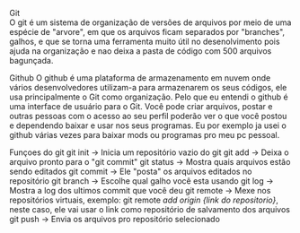 Git  
  O git é um sistema de organização de versões de arquivos por meio de uma espécie de "arvore", em que os arquivos ficam separados por "branches", galhos, e que se torna uma ferramenta muito útil no desenolvimento
  pois ajuda na organização e nao deixa a pasta de código com 500 arquivos bagunçada.

Github
  O github é uma plataforma de armazenamento em nuvem onde vários desenvolvedores utilizam-a para armazenarem os seus códigos, ele usa principalmente o Git como organização. Pelo que eu entendi o github é uma
  interface de usuário para o Git. Você pode criar arquivos, postar e outras pessoas com o acesso ao seu perfil poderão ver o que você postou e dependendo baixar e usar nos seus programas. Eu por exemplo 
  ja usei o github várias vezes para baixar mods ou programas pro meu pc pessoal.
  
Funçoes do git
git init -> Inicia um repositório vazio do git
git add -> Deixa o arquivo pronto para o "git commit"
git status -> Mostra quais arquivos estão sendo editados
git commit -> Ele "posta" os arquivos editados no repositório
git branch -> Escolhe qual galho você esta usando
git log -> Mostra a log dos ultimos commit que você deu
git remote -> Mexe nos repositórios virtuais, exemplo: git remote *add origin {link do repositorio}*,
              neste caso, ele vai usar o link como repositório de salvamento dos arquivos
git push -> Envia os arquivos pro repositório selecionado
